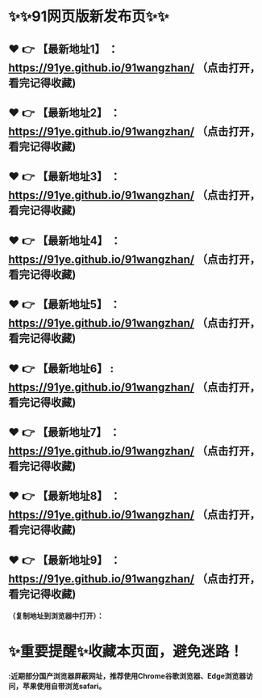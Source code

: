 
# :sparkles::sparkles:91网页版新发布页:sparkles::sparkles:

 :heart: :point_right: 【最新地址1】 ：https://91ye.github.io/91wangzhan/  （点击打开，看完记得收藏)
 ------
 :heart: :point_right: 【最新地址2】 ：https://91ye.github.io/91wangzhan/ （点击打开，看完记得收藏)
 ------
 :heart: :point_right: 【最新地址3】 ：https://91ye.github.io/91wangzhan/   （点击打开，看完记得收藏)
 ------
 :heart: :point_right: 【最新地址4】 ：https://91ye.github.io/91wangzhan/  （点击打开，看完记得收藏)
 ------
 :heart: :point_right: 【最新地址5】 ：https://91ye.github.io/91wangzhan/ （点击打开，看完记得收藏)
 ------
 :heart: :point_right: 【最新地址6】 : https://91ye.github.io/91wangzhan/  （点击打开，看完记得收藏)
 ------
 :heart: :point_right: 【最新地址7】 ：https://91ye.github.io/91wangzhan/ （点击打开，看完记得收藏)
 ------
 :heart: :point_right: 【最新地址8】 ：https://91ye.github.io/91wangzhan/  （点击打开，看完记得收藏)
 ------
 :heart: :point_right: 【最新地址9】 ：https://91ye.github.io/91wangzhan/ （点击打开，看完记得收藏)
  ------

  
#### （复制地址到浏览器中打开）：
# :sparkles:重要提醒:sparkles:收藏本页面，避免迷路！
#### :近期部分国产浏览器屏蔽网址，推荐使用Chrome谷歌浏览器、Edge浏览器访问，苹果使用自带浏览safari。
